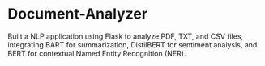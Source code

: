 # Document-Analyzer
Built a  NLP application using Flask to analyze PDF, TXT, and CSV files, integrating BART for summarization, DistilBERT for sentiment analysis, and BERT for contextual Named Entity Recognition (NER).
